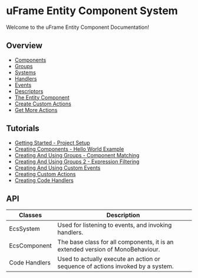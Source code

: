 # uFrame Entity Component System
Welcome to the uFrame Entity Component Documentation!

## Overview
- [Components](API/Components.md)
- [Groups](API/Groups.md)
- [Systems](API/Systems.md)
- [Handlers](API/Handlers.md)
- [Events](API/Events.md)
- [Descriptors](API/Descriptors.md)
- [The Entity Component](API/EntityComponent.md)
- [Create Custom Actions](API/CreateCustomActions.md)
- [Get More Actions](ThirdPartyActions.md)

## Tutorials
- [Getting Started - Project Setup](https://youtu.be/uxivyGL5StA)
- [Creating Components - Hello World Example](https://youtu.be/vGRgN-MZEAA)
- [Creating And Using Groups - Component Matching](https://youtu.be/5EwZWWfpBBI)
- [Creating And Using Groups 2 - Expression Filtering](https://youtu.be/iMjs26dA2rg)
- [Creating And Using Custom Events](https://youtu.be/h_s-l30rNe0)
- [Creating Custom Actions](https://youtu.be/AuockvC5Cys)
- [Creating Code Handlers](https://www.youtube.com/watch?v=tloQJ2viEmI)

## API
Classes  | Description
------------- | -------------
EcsSystem  | Used for listening to events, and invoking handlers.
EcsComponent | The base class for all components, it is an extended version of MonoBehaviour.
Code Handlers  | Used to actually execute an action or sequence of actions invoked by a system.
